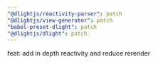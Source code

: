 ```yaml
---
"@dlightjs/reactivity-parser": patch
"@dlightjs/view-generator": patch
"babel-preset-dlight": patch
"@dlightjs/dlight": patch
---
```


feat: add in depth reactivity and reduce rerender
